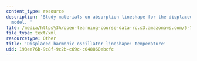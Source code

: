 ```yaml
---
content_type: resource
description: 'Study materials on absorption lineshape for the displaced harmonic oscillator
  model. '
file: /media/https%3A/open-learning-course-data-rc.s3.amazonaws.com/5-74-introductory-quantum-mechanics-ii-spring-2009/193ee76b9c8f9c2bc69cc048860ebcfc_MIT5_74s09_study04.xmcd
file_type: text/xml
resourcetype: Other
title: 'Displaced harmonic oscillator lineshape: temperature'
uid: 193ee76b-9c8f-9c2b-c69c-c048860ebcfc
---
```

